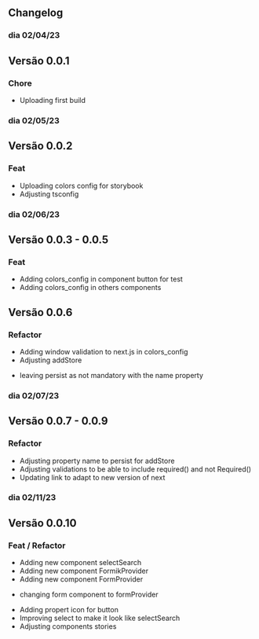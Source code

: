 ## Changelog


### dia 02/04/23
## Versão 0.0.1
### Chore
- Uploading first build

### dia 02/05/23

## Versão 0.0.2
### Feat
- Uploading colors config for storybook
- Adjusting tsconfig

### dia 02/06/23

## Versão 0.0.3 - 0.0.5
### Feat
- Adding colors_config in component button for test
- Adding colors_config in others components

## Versão 0.0.6
### Refactor
- Adding window validation to next.js in colors_config
- Adjusting addStore
* leaving persist as not mandatory with the name property

### dia 02/07/23
## Versão 0.0.7 - 0.0.9
### Refactor
- Adjusting property name to persist for addStore
- Adjusting validations to be able to include required() and not Required()
- Updating link to adapt to new version of next

### dia 02/11/23
## Versão 0.0.10
### Feat / Refactor
- Adding new component selectSearch
- Adding new component FormikProvider
- Adding new component FormProvider
* changing form component to formProvider
- Adding propert icon for button
- Improving select to make it look like selectSearch
- Adjusting components stories

